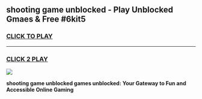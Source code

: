 
## shooting game unblocked - Play Unblocked Gmaes & Free #6kit5
<h3>
<a href="https://news.freeplayer.one?title=shooting_game_unblocked&ref=03M">CLICK TO PLAY</a></h3>
<hr>

<h3>
<a href="https://news.freeplayer.one?title=shooting_game_unblocked&ref=03M">CLICK 2 PLAY</a>
  
</h3>

<a href="https://news.freeplayer.one?title=shooting_game_unblocked&ref=03M"><img src="https://clearcache.store/games.png"></a>


**shooting game unblocked games unblocked: Your Gateway to Fun and Accessible Online Gaming**
